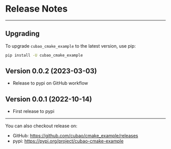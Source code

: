 # Release Notes

---

## Upgrading

To upgrade `cubao_cmake_example` to the latest version, use pip:

```bash
pip install -U cubao_cmake_example
```

## Version 0.0.2 (2023-03-03)

*   Release to pypi on GitHub workflow

## Version 0.0.1 (2022-10-14)

*   First release to pypi

---

You can also checkout release on:

-   GitHub: <https://github.com/cubao/cmake_example/releases>
-   pypi: <https://pypi.org/project/cubao-cmake-example>
